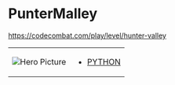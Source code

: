 # РunterМalley 

https://codecombat.com/play/level/hunter-valley
<table>
<tr>
<td>

![Hero Picture](hero.png?raw=true "Hero Picture")

</td>
<td>
<ul>
<li>

[PYTHON](РunterМalley.py)

</li>
</td>
</tr>
<table>
